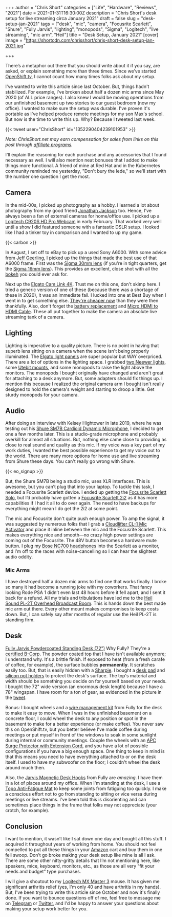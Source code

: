 +++
author = "Chris Short"
categories = ["Life", "Hardware", "Reviews", "2021"]
date = 2021-01-31T16:30:00Z
description = "Chris Short's desk setup for live streaming circa January 2021"
draft = false
slug = "desk-setup-jan-2021"
tags = ["desk", "mic", "camera", "Focusrite Scarlett", "Shure", "Fully Jarvis", "lighting", "monopods", "Sigma", "Logitech", "live streaming", "mic arm", "Heil"]
title = "Desk Setup, January 2021"
[cover]
image = "https://shortcdn.com/chrisshort/chris-short-desk-setup-jan-2021.jpg"

+++

There’s a metaphor out there that you should write about it if you say, are asked, or explain something more than three times. Since we’ve started [OpenShift.tv](https://openshift.tv), I cannot count how many times folks ask about my setup.

I've wanted to write this article since last October. But, things hadn't stabilized. For example, I've broken about half a dozen mic arms since May 2020 (of ALL price ranges). I also knew I would be moving operations from our unfinished basement up two stories to our guest bedroom (now my office). I wanted to make sure the setup was durable. I've proven it's portable as I've helped produce remote meetings for my son Max's school. But now is the time to write this up. Why? Because I tweeted last week.

{{< tweet user="ChrisShort" id="1352290404239101953" >}}

*Note: ChrisShort.net may earn compensation for sales from links on this post through [affiliate programs](/terms#affiliate-link-policy).*

I'll explain the reasoning for each purchase and any accessories that I found necessary as well. I will also mention neat bonuses that I added to make things more functional. A friend of mine at Red Hat and in the Kubernetes community reminded me yesterday, "Don't bury the lede," so we'll start with the number one question I get the most.

## Camera

In the mid-00s, I picked up photography as a hobby. I learned a lot about photography from my good friend [Jonathan Jackson](https://www.mountainmultimedia.net/) too. Hence, I've always been a fan of external cameras for home/office use. I picked up a [Logitech C920S HD Pro Webcam](https://amzn.to/3a1xYhy) in early February. That worked very well until a show I did featured someone with a fantastic DSLR setup. I looked like I had a tinker toy in comparison and I wanted to up my game.

{{< carbon >}}

In August, I set off to eBay to pick up a used Sony A6000. With some advice from [Jeff Geerling](https://www.jeffgeerling.com/), I picked up the things that made the best use of that A6000 frame. First was the [Sigma 30mm lens](https://amzn.to/3oBiq9J) (if you're in tight quarters, get the [Sigma 16mm lens](https://amzn.to/3r8BGwK)). This provides an excellent, close shot with all the [bokeh](https://en.wikipedia.org/wiki/Bokeh) you could ever ask for.

Next up the [Elgato Cam Link 4K](https://amzn.to/3iGvxoG). Trust me on this one, don't skimp here. I tried a generic version of one of these (because there was a shortage of these in 2020), it was an immediate fail. I lucked into one at Best Buy when I went in to get something else. [They're cheaper now](https://camelcamelcamel.com/product/B07K3FN5MR) than they were then thankfully. Also, don't forget the [battery replacement](https://amzn.to/3cvPAVJ) and [Micro HDMI to HDMI Cable](https://amzn.to/3r6dRWl). These all put together to make the camera an absolute live streaming tank of a camera.

## Lighting

Lighting is imperative to a quality picture. There is no point in having that superb lens sitting on a camera when the scene isn't being properly illuminated. The [Elgato light panels](https://amzn.to/3azj82n) are super popular but WAY overpriced. There are a lot of options in the lighting space. I grabbed [two Neewer lights](https://amzn.to/3re1Z4Z), some [Utebit mounts](https://amzn.to/3tfA8Ts), and some monopods to raise the light above the monitors. The monopods I bought originally have changed and aren't great for attaching to a desk anymore. But, some adapters should fix things up. I mention this because I realized the original camera arm I bought isn't really designed to hold the camera's weight and starting to droop a little. Get sturdy monopods for your camera.

## Audio

After doing an interview with Kelsey Hightower in late 2019, where he was testing out his [Shure SM7B Cardioid Dynamic Microphone](https://amzn.to/36sF2Tk), I decided to get one a few months later. This is a studio-grade microphone and probably overkill for almost all situations. But, nothing else came close to providing as close to real sound and quality as this mic. If my voice was a key part of my work duties, I wanted the best possible experience to get my voice out to the world. There are many more options for home use and live streaming from Shure these days. You can't really go wrong with Shure.

{{< eo_signup >}}

But, the Shure SM7B being a studio mic, uses XLR interfaces. This is awesome, but you can’t plug that into your laptop. To tackle this task, I needed a Focusrite Scarlett device. I ended up getting the [Focusrite Scarlett Solo](https://amzn.to/36scwl2), but I’d probably have gotten a [Focusrite Scarlett 2i2](https://amzn.to/3crbKZf) as it has more capabilities if I had it all to do over again. The need to have backups for everything might mean I do get the 2i2 at some point.

The mic and Focusrite don't quite push enough power. To amp the signal, it was suggested by numerous folks that I grab a [Cloudlifter CL-1 Mic Activator](https://amzn.to/36vSGVQ) and place it inline between the mic and the Focusrite Scarlett. This makes everything nice and smooth—no crazy high power settings are coming out of the Focusrite. The 48V button becomes a hardware mute button. I plug my [Bose NC700 headphones](https://amzn.to/3tn3kIy) into the Scarlett as a monitor, and I'm off to the races with noise-cancelling so I can hear the slightest audio oddity.

### Mic Arms

I have destroyed half a dozen mic arms to find one that works finally. I broke so many it had become a running joke with my coworkers. That fancy looking Rode PSA 1 didn’t even last 48 hours before it fell apart, and I sent it back for a refund. All my trials and tribulations have led me to the [Heil Sound PL-2T Overhead Broadcast Boom](https://amzn.to/3ajiDJl). This is hands down the best made mic arm out there. Every other mount makes compromises to keep costs down. But, I can safely say after months of regular use the Heil PL-2T is standing firm.

## Desk

[Fully Jarvis Powdercoated Standing Desk (72")](https://www.fully.com/standing-desks.html)
Why Fully? They're a [certified B-Corp](https://www.fully.com/b-corp). The powder coated top that I have isn't available anymore; I understand why. It's a brittle finish. If exposed to heat (from a fresh carafe of coffee, for example), the surface bubbles **permanently**. It scratches easily too. But, that is easily hidden with a [Sharpie](https://amzn.to/3661IZM). I bought a [desk pad](https://amzn.to/3c2wx55) and [silicon pot holders](https://amzn.to/3oaSIZw) to protect the desk's surface. The top's material and width should be something you decide on for yourself based on your needs. I bought the 72" wide version (an enormous desk length) because I have a 78" wingspan. I have room for a ton of gear, as evidenced in the picture in the [tweet](https://twitter.com/ChrisShort/status/1352290404239101953).

Bonus: I bought wheels and a [wire management kit](https://www.fully.com/accessories/wire-management-kit.html) from Fully for the desk to make it easy to move. When I was in the unfinished basement on a concrete floor, I could wheel the desk to any position or spot in the basement to make for a better experience (or make coffee). You never saw this on OpenShift.tv, but you better believe I've made coffee during meetings or put myself in front of the windows to soak in some sunlight during internal or community meetings. Couple the wheels with an [APC Surge Protector with Extension Cord](https://amzn.to/3qDgS0i), and you have a lot of possible configurations if you have a big enough space. One thing to keep in mind is that this means you need to have everything attached to or on the desk itself. I used to have my subwoofer on the floor; I couldn't wheel the desk around much then.

Also, the [Jarvis Magnetic Desk Hooks](https://www.fully.com/jarvis-desk-hooks.html) from Fully are *amazing*. I have them in a lot of places around my office. When I'm standing at the desk, I use a [Topo Anti-Fatigue Mat](https://www.fully.com/accessories/jarvis-accessories/topo-standing-mat.html) to keep some joints from fatiguing too quickly. I make a conscious effort not to go from standing to sitting or vice versa during meetings or live streams. I've been told this is disorienting and can sometimes place things in the frame that folks may not appreciate (your crotch, for example).

## Conclusion

I want to mention, it wasn’t like I sat down one day and bought all this stuff. I acquired it throughout years of working from home. You should not feel compelled to put all these things in your [Amazon](https://www.amazon.com/?&_encoding=UTF8&tag=cshort0d-20&linkCode=ur2&linkId=b79cb6834c5ee0882f835120373c6e7f&camp=1789&creative=9325) cart and buy them in one fell swoop. Don’t go broke making your desk setup like mine is all I ask. There are some other nitty-gritty details that I’m not mentioning here, like speakers, mice, keyboard, monitors, etc., as those are all very “fit your needs and budget” type purchases.

I will give a shoutout to my [Logitech MX Master 3](https://amzn.to/2MjKykw) mouse. It has given me significant arthritis relief (yes, I'm only 40 and have arthritis in my hands). But, I've been trying to write this article since October and now it's finally done. If you want to bounce questions off of me, feel free to message me on [Telegram](https://telegram.me/ChrisShort) or [Twitter](https://twitter.com/ChrisShort), and I'd be happy to answer your questions about making your setup work better for you.
